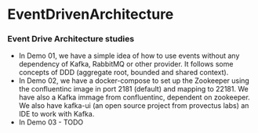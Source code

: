 # EventDrivenArchitecture
### Event Drive Architecture studies

* In Demo 01, we have a simple idea of how to use events without any dependency of Kafka, RabbitMQ or other provider. It follows some concepts of DDD (aggregate root, bounded and shared context).
* In Demo 02, we have a docker-compose to set up the Zookeeper using the confluentinc image in port 2181 (default) and mapping to 22181. We have also a Kafka immage from confluentinc, dependent on zookeeper. We also have kafka-ui (an open source project from provectus labs) an IDE to work with Kafka.
* In Demo 03 - TODO
